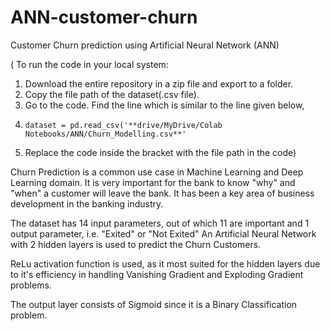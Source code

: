 # ANN-customer-churn
Customer Churn prediction using Artificial Neural Network (ANN)

( To run the code in your local system:
  1. Download the entire repository in a zip file and export to a folder.
  2. Copy the file path of the dataset(.csv file).
  3. Go to the code. Find the line which is similar to the line given below,
  4.     dataset = pd.read_csv('**drive/MyDrive/Colab Notebooks/ANN/Churn_Modelling.csv**'
  5. Replace the code inside the bracket with the file path in the code)

Churn Prediction is a common use case in Machine Learning and Deep Learning domain.
It is very important for the bank to know "why" and "when" a customer will leave the bank.
It has been a key area of business development in the banking industry.

The dataset has 14 input parameters, out of which 11 are important and 1 output parameter, i.e. "Exited" or "Not Exited"
An Artificial Neural Network with 2 hidden layers is used to predict the Churn Customers.

ReLu activation function is used, as it most suited for the hidden layers due to it's efficiency in handling Vanishing Gradient and Exploding Gradient problems.

The output layer consists of Sigmoid since it is a Binary Classification problem.
